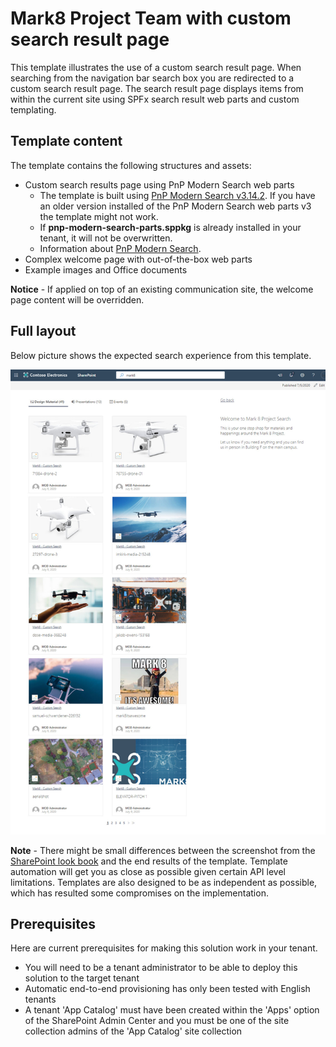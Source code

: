 # Mark8 Project Team with custom search result page

This template illustrates the use of a custom search result page. When searching from the navigation bar search box you are redirected to a custom search result page. The search result page displays items from within the current site using SPFx search result web parts and custom templating.

## Template content

The template contains the following structures and assets:

- Custom search results page using PnP Modern Search web parts
    - The template is built using [PnP Modern Search v3.14.2](https://github.com/microsoft-search/pnp-modern-search/releases/tag/3.14.2). If you have an older version installed of the PnP Modern Search web parts v3 the template might not work.
    - If **pnp-modern-search-parts.sppkg** is already installed in your tenant, it will not be overwritten.
    - Information about [PnP Modern Search](https://microsoft-search.github.io/pnp-modern-search/).
- Complex welcome page with out-of-the-box web parts
- Example images and Office documents

**Notice** - If applied on top of an existing communication site, the welcome page content will be overridden.

## Full layout

Below picture shows the expected search experience from this template.

![Search layout](./search-layout-mark8projectteam.jpg)

**Note** - There might be small differences between the screenshot from the [SharePoint look book](https://spdesign.azurewebsites.net) and the end results of the template. Template automation will get you as close as possible given certain API level limitations. Templates are also designed to be as independent as possible, which has resulted some compromises on the implementation.

## Prerequisites

Here are current prerequisites for making this solution work in your tenant.

- You will need to be a tenant administrator to be able to deploy this solution to the target tenant
- Automatic end-to-end provisioning has only been tested with English tenants
- A tenant 'App Catalog' must have been created within the 'Apps' option of the SharePoint Admin Center and you must be one of the site collection admins of the 'App Catalog' site collection
